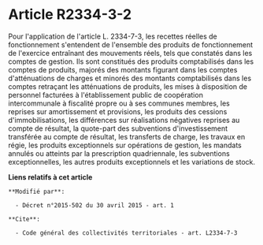 # Article R2334-3-2

Pour l'application de l'article L. 2334-7-3, les recettes réelles de fonctionnement s'entendent de l'ensemble des produits de
fonctionnement de l'exercice entraînant des mouvements réels, tels que constatés dans les comptes de gestion. Ils sont
constitués des produits comptabilisés dans les comptes de produits, majorés des montants figurant dans les comptes
d'atténuations de charges et minorés des montants comptabilisés dans les comptes retraçant les atténuations de produits, les
mises à disposition de personnel facturées à l'établissement public de coopération intercommunale à fiscalité propre ou à ses
communes membres, les reprises sur amortissement et provisions, les produits des cessions d'immobilisations, les différences
sur réalisations négatives reprises au compte de résultat, la quote-part des subventions d'investissement transférée au
compte de résultat, les transferts de charge, les travaux en régie, les produits exceptionnels sur opérations de gestion, les
mandats annulés ou atteints par la prescription quadriennale, les subventions exceptionnelles, les autres produits
exceptionnels et les variations de stock.

**Liens relatifs à cet article**

	**Modifié par**:

	  - Décret n°2015-502 du 30 avril 2015 - art. 1

	**Cite**:

	  - Code général des collectivités territoriales - art. L2334-7-3
